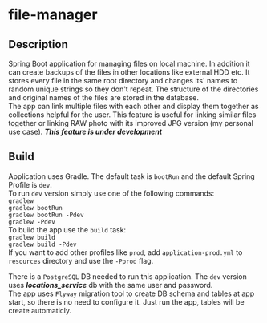 # file-manager
## Description  
Spring Boot application for managing files on local machine. In addition it can create backups of the files in other locations like external HDD etc. 
It stores every file in the same root directory and changes its' names to random unique strings so they don't repeat. The structure of the directories and original names of the files are stored in the database.   
The app can link multiple files with each other and display them together as collections helpful for the user. This feature is useful for linking similar files together or linking RAW photo with its improved JPG version (my personal use case). ***This feature is under development***

## Build  
Application uses Gradle. The default task is `bootRun` and the default Spring Profile is `dev`.  
To run `dev` version simply use one of the following commands:  
  `gradlew`  
  `gradlew bootRun`  
  `gradlew bootRun -Pdev`  
  `gradlew -Pdev`  
To build the app use the `build` task:  
  `gradlew build`  
  `gradlew build -Pdev`  
If you want to add other profiles like `prod`, add `application-prod.yml` to `resources` directory and use the `-Pprod` flag.

There is a `PostgreSQL` DB needed to run this application. The `dev` version uses ***locations_service*** db with the same user and password.  
The app uses `Flyway` migration tool to create DB schema and tables at app start, so there is no need to configure it. Just run the app, tables will be create automaticly.
